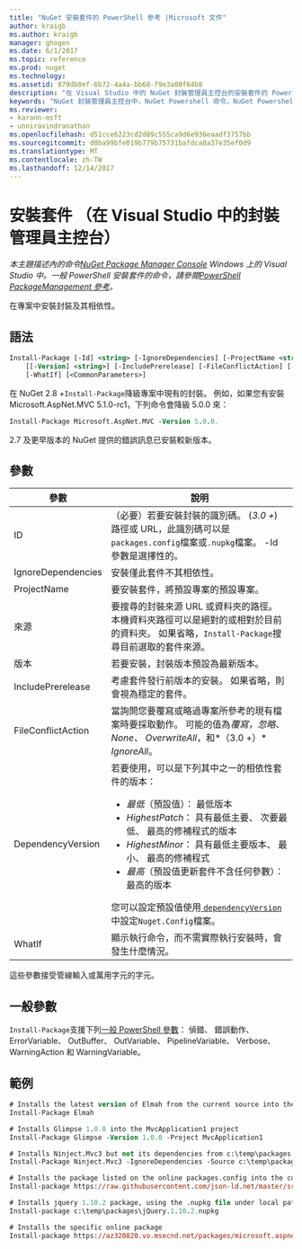 ```yaml
---
title: "NuGet 安裝套件的 PowerShell 參考 |Microsoft 文件"
author: kraigb
ms.author: kraigb
manager: ghogen
ms.date: 6/1/2017
ms.topic: reference
ms.prod: nuget
ms.technology: 
ms.assetid: 879db0ef-6b72-4a4a-bb68-f9e3a00f64b8
description: "在 Visual Studio 中的 NuGet 封裝管理員主控台的安裝套件的 PowerShell 命令的參考。"
keywords: "NuGet 封裝管理員主控台中，NuGet Powershell 命令，NuGet Powershell 參考，安裝套件"
ms.reviewer:
- karann-msft
- unniravindranathan
ms.openlocfilehash: d51cce6223cd2d89c555ca9d6e936eaadf3757bb
ms.sourcegitcommit: d0ba99bfe019b779b75731bafdca8a37e35ef0d9
ms.translationtype: MT
ms.contentlocale: zh-TW
ms.lasthandoff: 12/14/2017
---
```

# <a name="install-package-package-manager-console-in-visual-studio"></a>安裝套件 （在 Visual Studio 中的封裝管理員主控台）

*本主題描述內的命令[NuGet Package Manager Console](Package-Manager-Console.md) Windows 上的 Visual Studio 中。一般 PowerShell 安裝套件的命令，請參閱[PowerShell PackageManagement 參考](https://docs.microsoft.com/powershell/module/packagemanagement/?view=powershell-6)。*

在專案中安裝封裝及其相依性。

## <a name="syntax"></a>語法

```ps
Install-Package [-Id] <string> [-IgnoreDependencies] [-ProjectName <string>] [[-Source] <string>] 
    [[-Version] <string>] [-IncludePrerelease] [-FileConflictAction] [-DependencyVersion]
    [-WhatIf] [<CommonParameters>]
```

在 NuGet 2.8 +`Install-Package`降級專案中現有的封裝。 例如，如果您有安裝 Microsoft.AspNet.MVC 5.1.0-rc1，下列命令會降級 5.0.0 來：

```ps
Install-Package Microsoft.AspNet.MVC -Version 5.0.0.
```

2.7 及更早版本的 NuGet 提供的錯誤訊息已安裝較新版本。
  
## <a name="parameters"></a>參數

| 參數 | 說明 |
| --- | --- |
| ID | （必要）若要安裝封裝的識別碼。 (*3.0 +*) 路徑或 URL，此識別碼可以是`packages.config`檔案或`.nupkg`檔案。 -Id 參數是選擇性的。 |
| IgnoreDependencies | 安裝僅此套件不其相依性。 |
| ProjectName | 要安裝套件，將預設專案的預設專案。 |
| 來源 | 要搜尋的封裝來源 URL 或資料夾的路徑。 本機資料夾路徑可以是絕對的或相對於目前的資料夾。 如果省略，`Install-Package`搜尋目前選取的套件來源。 |
| 版本 | 若要安裝，封裝版本預設為最新版本。 |
| IncludePrerelease | 考慮套件發行前版本的安裝。 如果省略，則會視為穩定的套件。 |
| FileConflictAction | 當詢問您要覆寫或略過專案所參考的現有檔案時要採取動作。 可能的值為*覆寫，忽略、 None、 OverwriteAll*，和*（3.0 +）* *IgnoreAll*。 |
| DependencyVersion | 若要使用，可以是下列其中之一的相依性套件的版本：<br/><ul><li>*最低*（預設值）： 最低版本</li><li>*HighestPatch*： 具有最低主要、 次要最低、 最高的修補程式的版本</li><li>*HighestMinor*： 具有最低主要版本、 最小、 最高的修補程式</li><li>*最高*（預設值更新套件不含任何參數）： 最高的版本</li></ul>您可以設定預設值使用[ `dependencyVersion` ](../Schema/nuget-config-file.md#config-section)中設定`Nuget.Config`檔案。 |
| WhatIf | 顯示執行命令，而不需實際執行安裝時，會發生什麼情況。 |

這些參數接受管線輸入或萬用字元的字元。

## <a name="common-parameters"></a>一般參數

`Install-Package`支援下列[一般 PowerShell 參數](http://go.microsoft.com/fwlink/?LinkID=113216)： 偵錯、 錯誤動作、 ErrorVariable、 OutBuffer、 OutVariable、 PipelineVariable、 Verbose、 WarningAction 和 WarningVariable。

## <a name="examples"></a>範例

```ps
# Installs the latest version of Elmah from the current source into the default project
Install-Package Elmah

# Installs Glimpse 1.0.0 into the MvcApplication1 project
Install-Package Glimpse -Version 1.0.0 -Project MvcApplication1

# Installs Ninject.Mvc3 but not its dependencies from c:\temp\packages
Install-Package Ninject.Mvc3 -IgnoreDependencies -Source c:\temp\packages

# Installs the package listed on the online packages.config into the current project.
Install-package https://raw.githubusercontent.com/json-ld.net/master/src/JsonLD/packages.config

# Installs jquery 1.10.2 package, using the .nupkg file under local path of c:\temp\packages.
Install-package c:\temp\packages\jQuery.1.10.2.nupkg

# Installs the specific online package
Install-package https://az320820.vo.msecnd.net/packages/microsoft.aspnet.mvc.5.2.3.nupkg
```
